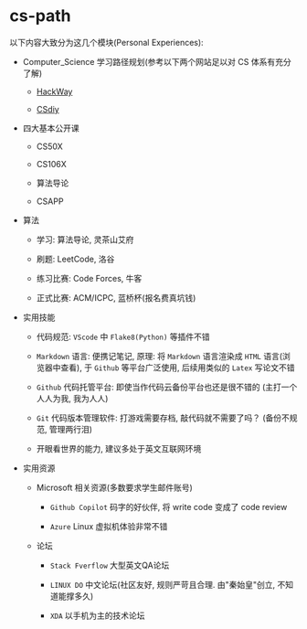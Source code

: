 # cs-path

以下内容大致分为这几个模块(Personal Experiences):

- Computer_Science 学习路径规划(参考以下两个网站足以对 CS 体系有充分了解)

  - [HackWay](https://hackway.org/)

  - [CSdiy](https://csdiy.wiki/)

- 四大基本公开课

  - CS50X

  - CS106X

  - 算法导论

  - CSAPP

- 算法

  - 学习: 算法导论, 灵茶山艾府

  - 刷题: LeetCode, 洛谷

  - 练习比赛: Code Forces, 牛客

  - 正式比赛: ACM/ICPC, 蓝桥杯(报名费真坑钱)

- 实用技能

  - 代码规范: `VScode` 中 `Flake8(Python)` 等插件不错

  - `Markdown` 语言: 便携记笔记, 原理: 将 `Markdown` 语言渲染成 `HTML` 语言(浏览器中查看), 于 `Github` 等平台广泛使用, 后续用类似的 `Latex` 写论文不错

  - `Github` 代码托管平台: 即使当作代码云备份平台也还是很不错的 (主打一个人人为我, 我为人人)

  - `Git` 代码版本管理软件: 打游戏需要存档, 敲代码就不需要了吗？ (备份不规范, 管理两行泪)

  - 开眼看世界的能力, 建议多处于英文互联网环境

- 实用资源

  - Microsoft 相关资源(多数要求学生邮件账号)

    - `Github Copilot` 码字的好伙伴, 将 write code 变成了 code review

    - `Azure` Linux 虚拟机体验非常不错

  - 论坛

    - `Stack Fverflow` 大型英文QA论坛

    - `LINUX DO` 中文论坛(社区友好, 规则严苛且合理. 由"秦始皇"创立, 不知道能撑多久)

    - `XDA` 以手机为主的技术论坛
